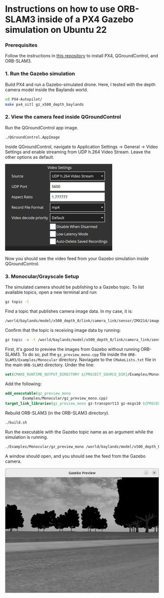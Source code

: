 # Instructions on how to use ORB-SLAM3 inside of a PX4 Gazebo simulation on Ubuntu 22

### Prerequisites
Follow the instructions in [this repository](https://github.com/damiankryzia71/orbslam3-px4-qgc-ubuntu22) to install PX4, QGroundControl, and ORB-SLAM3.

### 1. Run the Gazebo simulation
Build PX4 and run a Gazebo-simulated drone. Here, I tested with the depth camera model inside the Baylands world.
```bash
cd PX4-Autopilot/
make px4_sitl gz_x500_depth_baylands
```
### 2. View the camera feed inside QGroundControl
Run the QGroundControl app image.
```bash
./QGroundControl.AppImage
```
Inside QGroundControl, navigate to Application Settings -> General -> Video Settings and enable streaming from UDP h.264 Video Stream.
Leave the other options as default.

![QGC Settings](https://github.com/damiankryzia71/orbslam3-gz-ubuntu22/blob/1434da47aa1d87834c4a4d755039aa4110919705/screenshots/Screenshot%20from%202025-04-01%2018-06-33.png)

Now you should see the video feed from your Gazebo simulation inside QGroundControl.

### 3. Monocular/Grayscale Setup
The simulated camera should be publishing to a Gazebo topic. To list available topics, open a new terminal and run:
```bash
gz topic -l
```
Find a topic that publishes camera image data. In my case, it is:
```bash
/world/baylands/model/x500_depth_0/link/camera_link/sensor/IMX214/image
```
Confirm that the topic is receiving image data by running:
```bash
gz topic -e -t /world/baylands/model/x500_depth_0/link/camera_link/sensor/IMX214/image
```
First, it's good to preview the images from Gazebo without running ORB-SLAM3.
To do so, put the `gz_preview_mono.cpp` file inside the `ORB-SLAM3/Examples/Monocular` directory.
Naviagate to the `CMakeLists.txt` file in the main `ORB-SLAM3` directory.
Under the line:
```cmake
set(CMAKE_RUNTIME_OUTPUT_DIRECTORY ${PROJECT_SOURCE_DIR}/Examples/Monocular)
```
Add the following:
```cmake
add_executable(gz_preview_mono
        Examples/Monocular/gz_preview_mono.cpp)
target_link_libraries(gz_preview_mono gz-transport13 gz-msgs10 ${PROJECT_NAME})
```
Rebuild ORB-SLAM3 (in the ORB-SLAM3 directory).
```bash
./build.sh
```
Run the executable with the Gazebo topic name as an argument while the simulation is running.
```bash
./Examples/Monocular/gz_preview_mono /world/baylands/model/x500_depth_0/link/camera_link/sensor/IMX214/image
```
A window should open, and you should see the feed from the Gazebo camera.

![Gazebo Preview Mono](https://github.com/damiankryzia71/orbslam3-gz-ubuntu22/blob/6e42ab974aca4b9628ace8618b3cfea9a7614ded/screenshots/Screenshot%20from%202025-04-01%2020-49-08.png)
